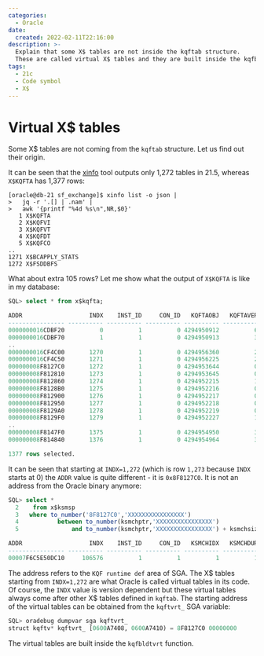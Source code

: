 ```yaml
---
categories:
  - Oracle
date:
  created: 2022-02-11T22:16:00
description: >-
  Explain that some X$ tables are not inside the kqftab structure.
  These are called virtual X$ tables and they are built inside the kqfbldtvrt function.
tags:
  - 21c
  - Code symbol
  - X$
---
```


# Virtual X$ tables

Some X$ tables are not coming from the `kqftab` structure.
Let us find out their origin.

<!-- more -->

It can be seen that the [xinfo](/tools.md#xinfo) tool outputs only 1,272 tables in 21.5, whereas `X$KQFTA` has 1,377 rows:

```
[oracle@db-21 sf_exchange]$ xinfo list -o json |
>   jq -r '.[] | .nam' |
>   awk '{printf "%4d %s\n",NR,$0}'
   1 X$KQFTA
   2 X$KQFVI
   3 X$KQFVT
   4 X$KQFDT
   5 X$KQFCO
..
1271 X$BCAPPLY_STATS
1272 X$FSDDBFS
```

What about extra 105 rows?
Let me show what the output of `X$KQFTA` is like in my database:

```sql hl_lines="10"
SQL> select * from x$kqfta;

ADDR                   INDX    INST_ID     CON_ID   KQFTAOBJ   KQFTAVER KQFTANAM                         KQFTATYP   KQFTAFLG   KQFTARSZ   KQFTACOC
---------------- ---------- ---------- ---------- ---------- ---------- ------------------------------ ---------- ---------- ---------- ----------
0000000016CDBF20          0          1          0 4294950912          6 X$KQFTA                                 4          0         80         11
0000000016CDBF70          1          1          0 4294950913          3 X$KQFVI                                 1          0         80          7
..
0000000016CF4C00       1270          1          0 4294956360          2 X$BCAPPLY_STATS                         4          2        260         16
0000000016CF4C50       1271          1          0 4294956225          2 X$FSDDBFS                               4          0       1144         14
000000008F8127C0       1272          1          0 4294953644          0 X$KSIPC_PROC_STATS                      9         18          0          0
000000008F812810       1273          1          0 4294953645          0 X$KSIPC_INFO                            9         18          0          0
000000008F812860       1274          1          0 4294952215          1 X$KSXPTESTTBL                          10          2        146         15
000000008F8128B0       1275          1          0 4294952216          0 X$KSXP_STATS                            9         18          0          0
000000008F812900       1276          1          0 4294952217          0 X$SKGXP_PORT                            9         18          0          0
000000008F812950       1277          1          0 4294952218          0 X$SKGXP_CONNECTION                      9         18          0          0
000000008F8129A0       1278          1          0 4294952219          0 X$SKGXP_MISC                            9         18          0          0
000000008F8129F0       1279          1          0 4294952227          1 X$KTCNQROW                              9          2       1480         47
..
000000008F8147F0       1375          1          0 4294954950          3 X$DIAG_VTEST_EXISTS                    10         34       1536         13
000000008F814840       1376          1          0 4294954964          3 X$DIAG_VADR_CONTROL                    10         34       1072         21

1377 rows selected.
```

It can be seen that starting at `INDX=1,272` (which is row `1,273` because `INDX` starts at 0) the `ADDR` value is quite different - it is `0x8F8127C0`.
It is not an address from the Oracle binary anymore:

```sql
SQL> select *
  2    from x$ksmsp
  3   where to_number('8F8127C0','XXXXXXXXXXXXXXXX')
  4           between to_number(ksmchptr,'XXXXXXXXXXXXXXXX')
  5               and to_number(ksmchptr,'XXXXXXXXXXXXXXXX') + ksmchsiz - 1;

ADDR                   INDX    INST_ID     CON_ID   KSMCHIDX   KSMCHDUR KSMCHCOM         KSMCHPTR           KSMCHSIZ KSMCHCLS   KSMCHTYP KSMCHPAR
---------------- ---------- ---------- ---------- ---------- ---------- ---------------- ---------------- ---------- -------- ---------- ----------------
00007F6C5E50DC10     106576          1          1          1          1 KQF runtime def  000000008F8127B0       8416 perm              0 000000008F101000
```

The address refers to the `KQF runtime def` area of SGA.
The X$ tables starting from `INDX=1,272` are what Oracle is called virtual tables in its code.
Of course, the `INDX` value is version dependent but these virtual tables always come after other X$ tables defined in `kqftab`.
The starting address of the virtual tables can be obtained from the `kqftvrt_` SGA variable:

```sql
SQL> oradebug dumpvar sga kqftvrt_
struct kqftv* kqftvrt_ [0600A7408, 0600A7410) = 8F8127C0 00000000
```

The virtual tables are built inside the `kqfbldtvrt` function.
